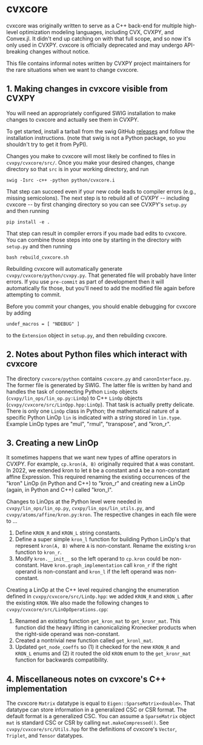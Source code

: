 # cvxcore

cvxcore was originally written to serve as a C++ back-end for multiple high-level optimization modeling languages,
including CVX, CVXPY, and Convex.jl.
It didn't end up catching on with that full scope, and so now it's only used in CVXPY.
cvxcore is officially deprecated and may undergo API-breaking changes without notice.

This file contains informal notes written by CVXPY project maintainers for the rare situations
when we want to change cvxcore.

## 1. Making changes in cvxcore visible from CVXPY

You will need an appropriately configured SWIG installation to make changes to cvxcore and actually see them in CVXPY.

To get started, install a tarball from the swig GitHub [releases](https://github.com/swig/swig/tags) and follow the installation instructions.
(note that swig is not a Python package, so you shouldn't try to get it from PyPI).

Changes you make to cvxcore will most likely be confined to files in ``cvxpy/cvxcore/src/``.
Once you make your desired changes, change directory so that ``src`` is in your working directory, and run
```
swig -Isrc -c++ -python python/cvxcore.i
```
That step can succeed even if your new code leads to compiler errors (e.g., missing semicolons).
The next step is to rebuild all of CVXPY -- including cvxcore -- by first changing directory so you
can see CVXPY's ``setup.py`` and then running
```
pip install -e .
```
That step can result in compiler errors if you made bad edits to cvxcore.
You can combine those steps into one by starting in the directory with ``setup.py`` and then running
``` 
bash rebuild_cvxcore.sh
```

Rebuilding cvxcore will automatically generate ``cvxpy/cvxcore/python/cvxpy.py``.
That generated file will probably have linter errors.
If you use ``pre-commit`` as part of development then it will
automatically fix those, but you'll need to add the modified
file again before attempting to commit.

Before you commit your changes, you should enable debugging for cvxcore by adding
```
undef_macros = [ "NDEBUG" ]
```
to the ``Extension`` object in ``setup.py``, and then rebuilding cvxcore.

## 2. Notes about Python files which interact with cvxcore

The directory ``cvxcore/python`` contains ``cvxcore.py`` and ``canonInterface.py``.
The former file is generated by SWIG.
The latter file is written by hand and handles the task of connecting Python ``LinOp`` objects (``cvxpy/lin_ops/lin_op.py:LinOp``)
to C++ ``LinOp`` objects (``cvxpy/cvxcore/src/LinOpp.hpp:LinOp``).
That task is actually pretty delicate.
There is only one ``LinOp`` class in Python; the mathematical nature of a specific Python LinOp ``lin`` is indicated
with a string stored in ``lin.type``.
Example LinOp types are "mul", "rmul", "transpose", and "kron_r".


## 3. Creating a new LinOp

It sometimes happens that we want new types of affine operators in CVXPY.
For example, ``cp.kron(A, B)`` originally required that ``A`` was constant.
In 2022, we extended kron to let ``B`` be a constant and ``A`` be a non-constant affine Expression.
This required renaming the existing occurrences of the "kron" LinOp (in Python and C++) to "kron_r"
and creating new a LinOp (again, in Python and C++) called "kron_l".

Changes to LinOps at the Python level were needed in ``cvxpy/lin_ops/lin_op.py``, ``cvxpy/lin_ops/lin_utils.py``, and
``cvxpy/atoms/affine/kron.py:kron``.
The respective changes in each file were to ...
 1. Define ``KRON_R`` and ``KRON_L`` string constants.
 2. Define a super simple ``kron_l`` function for building Python LinOp's that represent ``kron(A, B)`` where ``A`` is non-constant.
    Rename the existing ``kron`` function to ``kron_r``.
 3. Modify ``kron.__init__`` so the left operand to ``cp.kron`` could be non-constant.
    Have ``kron.graph_implementation`` call ``kron_r`` if the right operand is non-constant and
    ``kron_l`` if the left operand was non-constant. 

Creating a LinOp at the C++ level required changing the enumeration defined in 
``cvxpy/cvxcore/src/LinOp.hpp``: we added ``KRON_R`` and ``KRON_L`` after the existing ``KRON``.
We also made the following changes to ``cvxpy/cvxcore/src/LinOpOperations.cpp``:
 1. Renamed an existing function ``get_kron_mat`` to ``get_kronr_mat``. This function did the heavy
    lifting in canonicalizing Kronecker products when the right-side operand was non-constant.
 2. Created a nontrivial new function called ``get_kronl_mat``.
 3. Updated ``get_node_coeffs`` so (1) it checked for the new ``KRON_R`` and ``KRON_L`` enums and (2)
   it routed the old ``KRON`` enum to the ``get_kronr_mat`` function for backwards compatibility.
 

## 4. Miscellaneous notes on cvxcore's C++ implementation

The cvxcore ``Matrix`` datatype is equal to ``Eigen::SparseMatrix<double>``. That datatype can store
information in a generalized CSC or CSR format. The default format is a generalized CSC. You can 
assume a ``SparseMatrix`` object ``mat`` is standard CSC or CSR by calling ``mat.makeCompressed()``.
See ``cvxpy/cvxcore/src/Utils.hpp`` for the definitions of cvxcore's ``Vector``, ``Triplet``, and ``Tensor``
datatypes.
